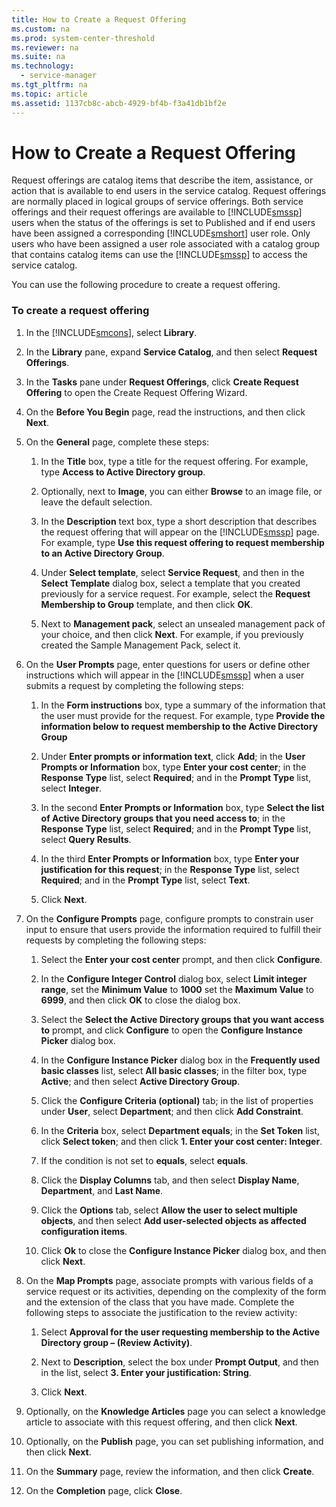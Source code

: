 ```yaml
---
title: How to Create a Request Offering
ms.custom: na
ms.prod: system-center-threshold
ms.reviewer: na
ms.suite: na
ms.technology: 
  - service-manager
ms.tgt_pltfrm: na
ms.topic: article
ms.assetid: 1137cb8c-abcb-4929-bf4b-f3a41db1bf2e
---
```

# How to Create a Request Offering
Request offerings are catalog items that describe the item, assistance, or action that is available to end users in the service catalog. Request offerings are normally placed in logical groups of service offerings. Both service offerings and their request offerings are available to [!INCLUDE[smssp](Token/smssp_md.md)] users when the status of the offerings is set to Published and if end users have been assigned a corresponding [!INCLUDE[smshort](Token/smshort_md.md)] user role. Only users who have been assigned a user role associated with a catalog group that contains catalog items can use the [!INCLUDE[smssp](Token/smssp_md.md)] to access the service catalog.

You can use the following procedure to create a request offering.

### To create a request offering

1.  In the [!INCLUDE[smcons](Token/smcons_md.md)], select **Library**.

2.  In the **Library** pane, expand **Service Catalog**, and then select **Request Offerings**.

3.  In the **Tasks** pane under **Request Offerings**, click **Create Request Offering** to open the Create Request Offering Wizard.

4.  On the **Before You Begin** page, read the instructions, and then click **Next**.

5.  On the **General** page, complete these steps:

    1.  In the **Title** box, type a title for the request offering. For example, type **Access to Active Directory group**.

    2.  Optionally, next to **Image**, you can either **Browse** to an image file, or leave the default selection.

    3.  In the **Description** text box, type a short description that describes the request offering that will appear on the [!INCLUDE[smssp](Token/smssp_md.md)] page. For example, type **Use this request offering to request membership to an Active Directory Group**.

    4.  Under **Select template**, select **Service Request**, and then in the **Select Template** dialog box, select a template that you created previously for a service request. For example, select the **Request Membership to Group** template, and then click **OK**.

    5.  Next to **Management pack**, select an unsealed management pack of your choice, and then click **Next**. For example, if you previously created the Sample Management Pack, select it.

6.  On the **User Prompts** page, enter questions for users or define other instructions which will appear in the [!INCLUDE[smssp](Token/smssp_md.md)] when a user submits a request by completing the following steps:

    1.  In the **Form instructions** box, type a summary of the information that the user must provide for the request. For example, type **Provide the information below to request membership to the Active Directory Group**

    2.  Under **Enter prompts or information text**, click **Add**; in the **User Prompts or Information** box, type **Enter your cost center**; in the **Response Type** list, select **Required**; and in the **Prompt Type** list, select **Integer**.

    3.  In the second **Enter Prompts or Information** box, type **Select the list of Active Directory groups that you need access to**; in the **Response Type** list, select **Required**; and in the **Prompt Type** list, select **Query Results**.

    4.  In the third **Enter Prompts or Information** box, type **Enter your justification for this request**; in the **Response Type** list, select **Required**; and in the **Prompt Type** list, select **Text**.

    5.  Click **Next**.

7.  On the **Configure Prompts** page, configure prompts to constrain user input to ensure that users provide the information required to fulfill their requests by completing the following steps:

    1.  Select the **Enter your cost center** prompt, and then click **Configure**.

    2.  In the **Configure Integer Control** dialog box, select **Limit integer range**, set the **Minimum Value** to **1000** set the **Maximum Value** to **6999**, and then click **OK** to close the dialog box.

    3.  Select the **Select the Active Directory groups that you want access to** prompt, and click **Configure** to open the **Configure Instance Picker** dialog box.

    4.  In the **Configure Instance Picker** dialog box in the **Frequently used basic classes** list, select **All basic classes**; in the filter box, type **Active**; and then select **Active Directory Group**.

    5.  Click the **Configure Criteria \(optional\)** tab; in the list of properties under **User**, select **Department**; and then click **Add Constraint**.

    6.  In the **Criteria** box, select **Department equals**; in the **Set Token** list, click **Select token**; and then click **1. Enter your cost center: Integer**.

    7.  If the condition is not set to **equals**, select **equals**.

    8.  Click the **Display Columns** tab, and then select **Display Name**, **Department**, and **Last Name**.

    9. Click the **Options** tab, select **Allow the user to select multiple objects**, and then select **Add user\-selected objects as affected configuration items**.

    10. Click **Ok** to close the **Configure Instance Picker** dialog box, and then click **Next**.

8.  On the **Map Prompts** page, associate prompts with various fields of a service request or its activities, depending on the complexity of the form and the extension of the class that you have made. Complete the following steps to associate the justification to the review activity:

    1.  Select **Approval for the user requesting membership to the Active Directory group – \(Review Activity\)**.

    2.  Next to **Description**, select the box under **Prompt Output**, and then in the list, select **3. Enter your justification: String**.

    3.  Click **Next**.

9. Optionally, on the **Knowledge Articles** page you can select a knowledge article to associate with this request offering, and then click **Next**.

10. Optionally, on the **Publish** page, you can set publishing information, and then click **Next**.

11. On the **Summary** page, review the information, and then click **Create**.

12. On the **Completion** page, click **Close**.


